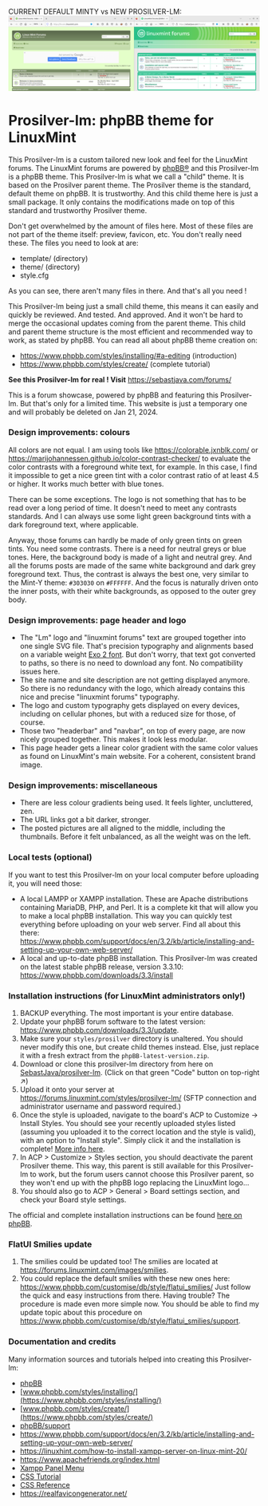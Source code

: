 CURRENT DEFAULT MINTY vs NEW PROSILVER-LM:
![preview](preview/Minty-and-Prosilver-lm-tile-LR-compare.png)

# Prosilver-lm: phpBB theme for LinuxMint

This Prosilver-lm is a custom tailored new look and feel for the LinuxMint forums. The LinuxMint forums are powered by [phpBB®](https://www.phpbb.com/) and this Prosilver-lm is a phpBB theme. This Prosilver-lm is what we call a "child" theme. It is based on the Prosilver parent theme. The Prosilver theme is the standard, default theme on phpBB. It is trustworthy. And this child theme here is just a small package. It only contains the modifications made on top of this standard and trustworthy Prosilver theme.

Don't get overwhelmed by the amount of files here. Most of these files are not part of the theme itself: preview, favicon, etc. You don't really need these. The files you need to look at are:

* template/ (directory)
* theme/ (directory)
* style.cfg

As you can see, there aren't many files in there. And that's all you need !

This Prosilver-lm being just a small child theme, this means it can easily and quickly be reviewed. And tested. And approved. And it won't be hard to merge the occasional updates coming from the parent theme. This child and parent theme structure is the most efficient and recommended way to work, as stated by phpBB. You can read all about phpBB theme creation on:

* https://www.phpbb.com/styles/installing/#a-editing (introduction)
* https://www.phpbb.com/styles/create/ (complete tutorial)

**See this Prosilver-lm for real ! Visit** https://sebastjava.com/forums/  

This is a forum showcase, powered by phpBB and featuring this Prosilver-lm. But that's only for a limited time. This website is just a temporary one and will probably be deleted on Jan 21, 2024.

### Design improvements: colours

All colors are not equal. I am using tools like https://colorable.jxnblk.com/ or https://marijohannessen.github.io/color-contrast-checker/ to evaluate the color contrasts with a foreground white text, for example. In this case, I find it impossible to get a nice green tint with a color contrast ratio of at least 4.5 or higher. It works much better with blue tones.

There can be some exceptions. The logo is not something that has to be read over a long period of time. It doesn't need to meet any contrasts standards. And I can always use some light green background tints with a dark foreground text, where applicable.

Anyway, those forums can hardly be made of only green tints on green tints. You need some contrasts. There is a need for neutral greys or blue tones. Here, the background body is made of a light and neutral grey. And all the forums posts are made of the same white background and dark grey foreground text. Thus, the contrast is always the best one, very similar to the Mint-Y theme: `#303030` on `#FFFFFF`. And the focus is naturally driven onto the inner posts, with their white backgrounds, as opposed to the outer grey body.

### Design improvements: page header and logo

* The "Lm" logo and "linuxmint forums" text are grouped together into one single SVG file. That's precision typography and alignments based on a variable weight [Exo 2 font](https://fonts.google.com/specimen/Exo+2?query=exo&vfonly=true). But don't worry, that text got converted to paths, so there is no need to download any font. No compatibility issues here.
* The site name and site description are not getting displayed anymore. So there is no redundancy with the logo, which already contains this nice and precise "linuxmint forums" typography.
* The logo and custom typography gets displayed on every devices, including on cellular phones, but with a reduced size for those, of course.
* Those two "headerbar" and "navbar", on top of every page, are now nicely grouped together. This makes it look less modular.
* This page header gets a linear color gradient with the same color values as found on LinuxMint's main website. For a coherent, consistent brand image.

### Design improvements: miscellaneous

* There are less colour gradients being used. It feels lighter, uncluttered, zen.
* The URL links got a bit darker, stronger.
* The posted pictures are all aligned to the middle, including the thumbnails. Before it felt unbalanced, as all the weight was on the left.

### Local tests (optional)

If you want to test this Prosilver-lm on your local computer before uploading it, you will need those:

* A local LAMPP or XAMPP installation. These are Apache distributions containing MariaDB, PHP, and Perl. It is a complete kit that will allow you to make a local phpBB installation. This way you can quickly test everything before uploading on your web server. Find all about this there: https://www.phpbb.com/support/docs/en/3.2/kb/article/installing-and-setting-up-your-own-web-server/
* A local and up-to-date phpBB installation. This Prosilver-lm was created on the latest stable phpBB release, version 3.3.10: https://www.phpbb.com/downloads/3.3/install

### Installation instructions (for LinuxMint administrators only!)

1. BACKUP everything. The most important is your entire database.
1. Update your phpBB forum software to the latest version: https://www.phpbb.com/downloads/3.3/update.
1. Make sure your `styles/prosilver` directory is unaltered. You should never modify this one, but create child themes instead. Else, just replace it with a fresh extract from the `phpBB-latest-version.zip`.
1. Download or clone this prosilver-lm directory from here on [SebastJava/prosilver-lm](https://github.com/SebastJava/prosilver-lm). (Click on that green "Code" button on top-right ↗)
1. Upload it onto your server at https://forums.linuxmint.com/styles/prosilver-lm/ (SFTP connection and administrator username and password required.)
1. Once the style is uploaded, navigate to the board's ACP to Customize -> Install Styles. You should see your recently uploaded styles listed (assuming you uploaded it to the correct location and the style is valid), with an option to "Install style". Simply click it and the installation is complete! [More info here](https://www.phpbb.com/styles/installing/).
1. In ACP > Customize > Styles section, you should deactivate the parent Prosilver theme. This way, this parent is still available for this Prosilver-lm to work, but the forum users cannot choose this Prosilver parent, so they won't end up with the phpBB logo replacing the LinuxMint logo...
1. You should also go to ACP > General > Board settings section, and check your Board style settings.

The official and complete installation instructions can be found [here on phpBB](https://www.phpbb.com/styles/installing/).

### FlatUI Smilies update

1. The smilies could be updated too! The smilies are located at https://forums.linuxmint.com/images/smilies.
2. You could replace the default smilies with these new ones here: https://www.phpbb.com/customise/db/style/flatui_smilies/ Just follow the quick and easy instructions from there. Having trouble? The procedure is made even more simple now. You should be able to find my update topic about this procedure on https://www.phpbb.com/customise/db/style/flatui_smilies/support.

### Documentation and credits

Many information sources and tutorials helped into creating this Prosilver-lm:

* [phpBB](https://www.phpbb.com)
* [www.phpbb.com/styles/installing/](https://www.phpbb.com/styles/installing/)
* [www.phpbb.com/styles/create/](https://www.phpbb.com/styles/create/)
* [phpBB/support](https://www.phpbb.com/support/docs/en/3.3/kb/)
* https://www.phpbb.com/support/docs/en/3.2/kb/article/installing-and-setting-up-your-own-web-server/
* https://linuxhint.com/how-to-install-xampp-server-on-linux-mint-20/
* https://www.apachefriends.org/index.html
* [Xampp Panel Menu](https://cinnamon-spices.linuxmint.com/applets/view/146)
* [CSS Tutorial](https://www.w3schools.com/css/default.asp)
* [CSS Reference](https://www.w3schools.com/cssref/index.php)
* https://realfavicongenerator.net/